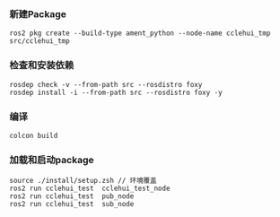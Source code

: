 ### 新建Package
```
ros2 pkg create --build-type ament_python --node-name cclehui_tmp  src/cclehui_tmp
```

### 检查和安装依赖
```
rosdep check -v --from-path src --rosdistro foxy
rosdep install -i --from-path src --rosdistro foxy -y
```

### 编译
```
colcon build
```

###  加载和启动package     
```
source ./install/setup.zsh // 环境覆盖
ros2 run cclehui_test  cclehui_test_node
ros2 run cclehui_test  pub_node
ros2 run cclehui_test  sub_node
```